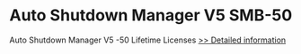 # Auto Shutdown Manager V5 SMB-50
Auto Shutdown Manager V5 -50 Lifetime Licenses
[>> Detailed information](https://secure.shareit.com/shareit/product.html?productid=300599109&affiliateid=200057808)